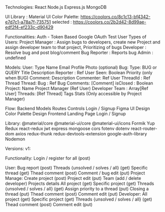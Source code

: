 Technologies:
React
Node.js
Express.js
MongoDB

UI Library : Material UI
Color Palette: https://coolors.co/8c1c13-bf4342-e7d7c1-a78a7f-735751
selected : https://coolors.co/2b2d42-8d99ae-edf2f4-ef233c-d90429

Functionalities:
Auth - Token Based
Google OAuth
Test User
Types of Users:
Project Manager : Assign bugs to developers, create new Project and assign developer team to that project, Prioritizing of bugs
Developer : Resolve bug and post blog/comment
Bug Reporter : Reports bug
Admin : undefined

Models:
User:
Type
Name
Email
Profile Photo (optional)
Bug:
Type: BUG or QUERY
Title
Description
Reporter : Ref User
Seen: Boolean
Priority (only when BUG)
Comment:
Description
Commenter: Ref User
ThreadId : Ref Thread
Thread:
Bug : Ref Bug
Comments: [Comment]
isClosed : Boolean
Project:
Name
Project Manager (Ref User)
Developer Team : Array[Ref User]
Threads: [Ref Thread]
Tags
Stats (Only accessible by Project Manager)

Flow:
Backend
Models
Routes
Controls
Login / Signup
Figma UI Design
Color Palette
Design
Frontend
Landing Page
Login / Signup

Library:
@material/core
@material-ui/core
@material-ui/icons
Formik
Yup
Redux
react-redux
jwt
express
mongoose
cors
fotenv
dotenv
react-router-dom
axios
redux-thunk
redux-devtools-extension
google-auth-library
Nodemon

Versions:
v1:

Functionality:
Login / register for all (post)

User:
Bug report (post)
Threads {unsolved / solves / all} (get)
Specific thread (get)
Thead comment (post)
Comment / bug edit (put)
Project Manage:
Create project (post)
Project edit (put)
Team (add / delete developer)
Projects details
All project (get)
Specific project (get)
Threads {unsolved / solves / all} (get)
Assign priority to a thread (put)
Closing a thread (put)
Thead comment (post)
Comment edit (put)
Developer:
All project (get)
Specific project (get)
Threads {unsolved / solves / all} (get)
Thead comment (post)
Comment edit (put)
